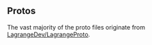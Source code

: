 ## Protos

The vast majority of the proto files originate from
[LagrangeDev/LagrangeProto](https://github.com/LagrangeDev/LagrangeProto).

